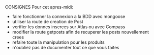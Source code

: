 CONSIGNES Pour cet apres-midi:

- faire fonctionner la connexion a la BDD avec mongoose
- utiliser la route de creation de Post
- verifier les donnes inserees sur Atlas ou avec Compass
- modifier la route getposts afin de recuperer les posts nouvellement crees
- refaire toute la manipulation pour les produits
- n'oubliez pas de documenter tout ce que vous faites
